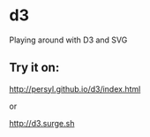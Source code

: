 # d3
Playing around with D3 and SVG 

## Try it on:
http://persyl.github.io/d3/index.html

or 

http://d3.surge.sh
